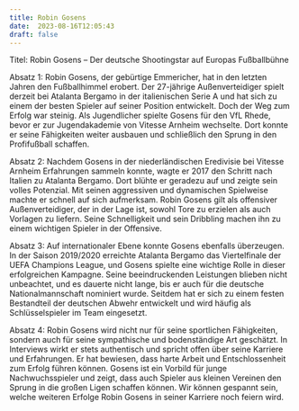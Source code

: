 ```yaml
---
title: Robin Gosens
date:  2023-08-16T12:05:43
draft: false
---
```


Titel: Robin Gosens – Der deutsche Shootingstar auf Europas Fußballbühne

Absatz 1:
Robin Gosens, der gebürtige Emmericher, hat in den letzten Jahren den Fußballhimmel erobert. Der 27-jährige Außenverteidiger spielt derzeit bei Atalanta Bergamo in der italienischen Serie A und hat sich zu einem der besten Spieler auf seiner Position entwickelt. Doch der Weg zum Erfolg war steinig. Als Jugendlicher spielte Gosens für den VfL Rhede, bevor er zur Jugendakademie von Vitesse Arnheim wechselte. Dort konnte er seine Fähigkeiten weiter ausbauen und schließlich den Sprung in den Profifußball schaffen.

Absatz 2:
Nachdem Gosens in der niederländischen Eredivisie bei Vitesse Arnheim Erfahrungen sammeln konnte, wagte er 2017 den Schritt nach Italien zu Atalanta Bergamo. Dort blühte er geradezu auf und zeigte sein volles Potenzial. Mit seinen aggressiven und dynamischen Spielweise machte er schnell auf sich aufmerksam. Robin Gosens gilt als offensiver Außenverteidiger, der in der Lage ist, sowohl Tore zu erzielen als auch Vorlagen zu liefern. Seine Schnelligkeit und sein Dribbling machen ihn zu einem wichtigen Spieler in der Offensive.

Absatz 3:
Auf internationaler Ebene konnte Gosens ebenfalls überzeugen. In der Saison 2019/2020 erreichte Atalanta Bergamo das Viertelfinale der UEFA Champions League, und Gosens spielte eine wichtige Rolle in dieser erfolgreichen Kampagne. Seine beeindruckenden Leistungen blieben nicht unbeachtet, und es dauerte nicht lange, bis er auch für die deutsche Nationalmannschaft nominiert wurde. Seitdem hat er sich zu einem festen Bestandteil der deutschen Abwehr entwickelt und wird häufig als Schlüsselspieler im Team eingesetzt.

Absatz 4:
Robin Gosens wird nicht nur für seine sportlichen Fähigkeiten, sondern auch für seine sympathische und bodenständige Art geschätzt. In Interviews wirkt er stets authentisch und spricht offen über seine Karriere und Erfahrungen. Er hat bewiesen, dass harte Arbeit und Entschlossenheit zum Erfolg führen können. Gosens ist ein Vorbild für junge Nachwuchsspieler und zeigt, dass auch Spieler aus kleinen Vereinen den Sprung in die großen Ligen schaffen können. Wir können gespannt sein, welche weiteren Erfolge Robin Gosens in seiner Karriere noch feiern wird.